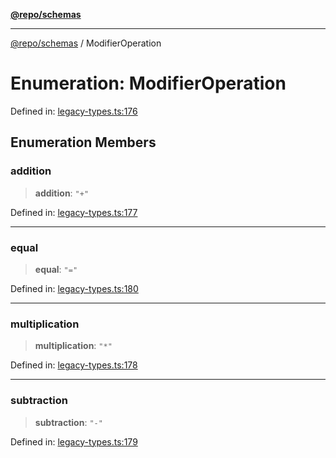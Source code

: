 [**@repo/schemas**](../README.md)

---

[@repo/schemas](../README.md) / ModifierOperation

# Enumeration: ModifierOperation

Defined in: [legacy-types.ts:176](https://github.com/alexqguo/drinking-board-game-v3/blob/c6c8efecde293dcd45795192eba80a63357ff3d6/packages/schemas/src/legacy-types.ts#L176)

## Enumeration Members

### addition

> **addition**: `"+"`

Defined in: [legacy-types.ts:177](https://github.com/alexqguo/drinking-board-game-v3/blob/c6c8efecde293dcd45795192eba80a63357ff3d6/packages/schemas/src/legacy-types.ts#L177)

---

### equal

> **equal**: `"="`

Defined in: [legacy-types.ts:180](https://github.com/alexqguo/drinking-board-game-v3/blob/c6c8efecde293dcd45795192eba80a63357ff3d6/packages/schemas/src/legacy-types.ts#L180)

---

### multiplication

> **multiplication**: `"*"`

Defined in: [legacy-types.ts:178](https://github.com/alexqguo/drinking-board-game-v3/blob/c6c8efecde293dcd45795192eba80a63357ff3d6/packages/schemas/src/legacy-types.ts#L178)

---

### subtraction

> **subtraction**: `"-"`

Defined in: [legacy-types.ts:179](https://github.com/alexqguo/drinking-board-game-v3/blob/c6c8efecde293dcd45795192eba80a63357ff3d6/packages/schemas/src/legacy-types.ts#L179)
